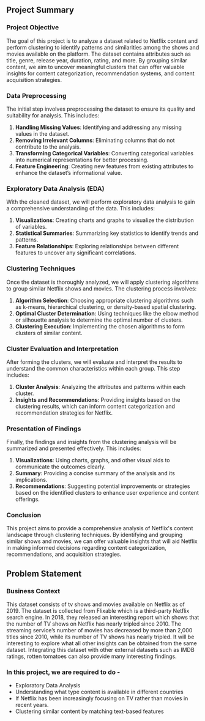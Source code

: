 ## **Project Summary**

### **Project Objective**

The goal of this project is to analyze a dataset related to Netflix content and perform clustering to identify patterns and similarities among the shows and movies available on the platform. The dataset contains attributes such as title, genre, release year, duration, rating, and more. By grouping similar content, we aim to uncover meaningful clusters that can offer valuable insights for content categorization, recommendation systems, and content acquisition strategies.

### **Data Preprocessing**

The initial step involves preprocessing the dataset to ensure its quality and suitability for analysis. This includes:

1. **Handling Missing Values**: Identifying and addressing any missing values in the dataset.
2. **Removing Irrelevant Columns**: Eliminating columns that do not contribute to the analysis.
3. **Transforming Categorical Variables**: Converting categorical variables into numerical representations for better processing.
4. **Feature Engineering**: Creating new features from existing attributes to enhance the dataset’s informational value.

### **Exploratory Data Analysis (EDA)**

With the cleaned dataset, we will perform exploratory data analysis to gain a comprehensive understanding of the data. This includes:

1. **Visualizations**: Creating charts and graphs to visualize the distribution of variables.
2. **Statistical Summaries**: Summarizing key statistics to identify trends and patterns.
3. **Feature Relationships**: Exploring relationships between different features to uncover any significant correlations.

### **Clustering Techniques**

Once the dataset is thoroughly analyzed, we will apply clustering algorithms to group similar Netflix shows and movies. The clustering process involves:

1. **Algorithm Selection**: Choosing appropriate clustering algorithms such as k-means, hierarchical clustering, or density-based spatial clustering.
2. **Optimal Cluster Determination**: Using techniques like the elbow method or silhouette analysis to determine the optimal number of clusters.
3. **Clustering Execution**: Implementing the chosen algorithms to form clusters of similar content.

### **Cluster Evaluation and Interpretation**

After forming the clusters, we will evaluate and interpret the results to understand the common characteristics within each group. This step includes:

1. **Cluster Analysis**: Analyzing the attributes and patterns within each cluster.
2. **Insights and Recommendations**: Providing insights based on the clustering results, which can inform content categorization and recommendation strategies for Netflix.

### **Presentation of Findings**

Finally, the findings and insights from the clustering analysis will be summarized and presented effectively. This includes:

1. **Visualizations**: Using charts, graphs, and other visual aids to communicate the outcomes clearly.
2. **Summary**: Providing a concise summary of the analysis and its implications.
3. **Recommendations**: Suggesting potential improvements or strategies based on the identified clusters to enhance user experience and content offerings.

### **Conclusion**

This project aims to provide a comprehensive analysis of Netflix's content landscape through clustering techniques. By identifying and grouping similar shows and movies, we can offer valuable insights that will aid Netflix in making informed decisions regarding content categorization, recommendations, and acquisition strategies.

## **Problem Statement**

### **Business Context**

This dataset consists of tv shows and movies available on Netflix as of 2019. The dataset is collected from Flixable which is a third-party Netflix search engine. In 2018, they released an interesting report which shows that the number of TV shows on Netflix has nearly tripled since 2010. The streaming service’s number of movies has decreased by more than 2,000 titles since 2010, while its number of TV shows has nearly tripled. It will be interesting to explore what all other insights can be obtained from the same dataset. Integrating this dataset with other external datasets such as IMDB ratings, rotten tomatoes can also provide many interesting findings.

### In this project, we are required to do -

* Exploratory Data Analysis
* Understanding what type content is available in different countries
* If Netflix has been increasingly focusing on TV rather than movies in recent years.
* Clustering similar content by matching text-based features
